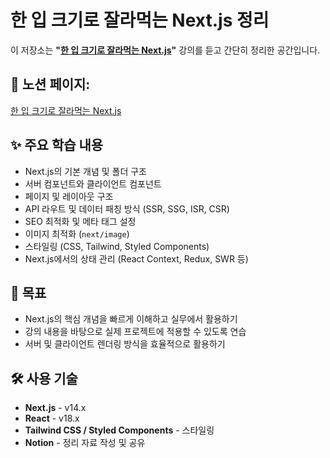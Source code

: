 # **한 입 크기로 잘라먹는 Next.js 정리**  

이 저장소는 **"[한 입 크기로 잘라먹는 Next.js](https://www.inflearn.com/course/%ED%95%9C%EC%9E%85-%ED%81%AC%EA%B8%B0-%ED%83%80%EC%9E%85%EC%8A%A4%ED%81%AC%EB%A6%BD%ED%8A%B8)"** 강의를 듣고 간단히 정리한 공간입니다.  

## 🔗 **노션 페이지:**  
[한 입 크기로 잘라먹는 Next.js](https://www.notion.so/19125ebebb2c802d9fcaf0bd11eeeb76?v=19125ebebb2c8115a650000c75f2aee9&pvs=4)  

## ✨ **주요 학습 내용**  

- Next.js의 기본 개념 및 폴더 구조  
- 서버 컴포넌트와 클라이언트 컴포넌트  
- 페이지 및 레이아웃 구조  
- API 라우트 및 데이터 패칭 방식 (SSR, SSG, ISR, CSR)  
- SEO 최적화 및 메타 태그 설정  
- 이미지 최적화 (`next/image`)  
- 스타일링 (CSS, Tailwind, Styled Components)  
- Next.js에서의 상태 관리 (React Context, Redux, SWR 등)  

## 🚀 **목표**  

- Next.js의 핵심 개념을 빠르게 이해하고 실무에서 활용하기  
- 강의 내용을 바탕으로 실제 프로젝트에 적용할 수 있도록 연습  
- 서버 및 클라이언트 렌더링 방식을 효율적으로 활용하기  

## 🛠️ **사용 기술**  

- **Next.js** - v14.x  
- **React** - v18.x 
- **Tailwind CSS / Styled Components** - 스타일링  
- **Notion** - 정리 자료 작성 및 공유  
